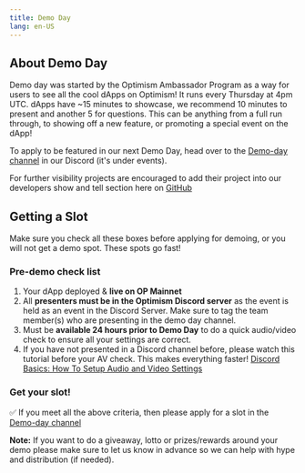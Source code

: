 ```yaml
---
title: Demo Day
lang: en-US
---
```


## About Demo Day

Demo day was started by the Optimism Ambassador Program as a way for users to see all the cool dApps on Optimism! It runs every Thursday at 4pm UTC.  dApps have ~15 minutes to showcase, we recommend 10 minutes to present and another 5 for questions. This can be anything from a full run through, to showing off a new feature, or promoting a special event on the dApp!


To apply to be featured in our next Demo Day, head over to the [Demo-day channel](https://discord.com/channels/667044843901681675/960493820674465883) in our Discord (it's under events). 

For further visibility projects are encouraged to add their project into our developers show and tell section here on [GitHub](https://github.com/ethereum-optimism/developers/discussions/categories/show-and-tell)


## Getting a Slot

Make sure you check all these boxes before applying for demoing, or you will not get a demo spot. These spots go fast! 

### Pre-demo check list

1. Your dApp deployed & **live on OP Mainnet** 
1. All **presenters must be in the Optimism Discord server** as the event is held as an event in the Discord Server.  Make sure to tag the team member(s) who are presenting in the demo day channel.
1. Must be **available 24 hours prior to Demo Day** to do a quick audio/video check to ensure all your settings are correct. 
1. If you have not presented in a Discord channel before, please watch this tutorial before your AV check. This makes everything faster! [Discord Basics: How To Setup Audio and Video Settings](https://www.youtube.com/watch?v=fnMKZB6zTcQ)

### Get your slot!

✅ If you meet all the above criteria, then please apply for a slot in the [Demo-day channel](https://discord.com/channels/667044843901681675/960493820674465883)

**Note:** If you want to do a giveaway, lotto or prizes/rewards around your demo please make sure to let us know in advance so we can help with hype and distribution (if needed).